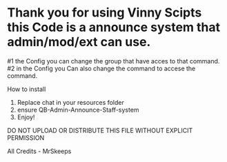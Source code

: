 # Thank you for using Vinny Scipts this Code is a announce system that admin/mod/ext can use.


#1 the Config you can change the group that have acces to that command.
#2 in the Config you Can also change the command to accese the command.


How to install

1. Replace chat in your resources folder
2. ensure QB-Admin-Announce-Staff-system 
3. Enjoy!


DO NOT UPLOAD OR DISTRIBUTE 
THIS FILE WITHOUT EXPLICIT PERMISSION

All Credits - MrSkeeps

